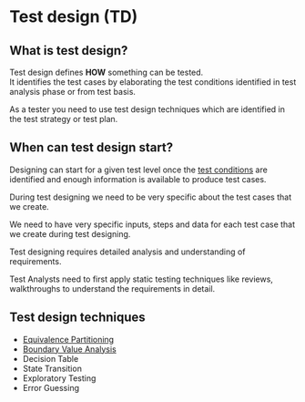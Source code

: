 # Test design (TD)

## What is test design?
Test design defines **HOW** something can be tested.  
It identifies the test cases by elaborating the test conditions identified in test analysis phase or from test basis.

As a tester you need to use test design techniques which are identified in the test strategy or test plan.

## When can test design start?
Designing can start for a given test level once the [test conditions](test_conditions.md) are identified and enough information is available to produce test cases.

During test designing we need to be very specific about the test cases that we create.

We need to have very specific inputs, steps and data for each test case that we create during test designing.

Test designing requires detailed analysis and understanding of requirements.

Test Analysts need to first apply static testing techniques like reviews, walkthroughs to understand the requirements in detail.


## Test design techniques
* [Equivalence Partitioning](equivalence_partitioning.md)
* [Boundary Value Analysis](boundary_value_analysis.md)
* Decision Table
* State Transition
* Exploratory Testing
* Error Guessing

